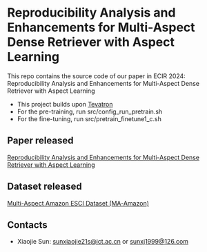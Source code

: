 # Reproducibility Analysis and Enhancements for Multi-Aspect Dense Retriever with Aspect Learning

This repo contains the source code of our paper in ECIR 2024: Reproducibility Analysis and Enhancements for Multi-Aspect Dense Retriever with Aspect Learning

- This project builds upon [Tevatron](https://github.com/texttron/tevatron)
- For the pre-training, run src/config_run_pretrain.sh
- For the fine-tuning, run src/pretrain_finetune1_c.sh

## Paper released

[Reproducibility Analysis and Enhancements for Multi-Aspect Dense Retriever with Aspect Learning](https://arxiv.org/pdf/2401.03648)

## Dataset released

[Multi-Aspect Amazon ESCI Dataset (MA-Amazon)](https://drive.google.com/file/d/1yPLyIw47EHIxR0zv3abgNbVp_9JxWzvv/view?usp=drive_link)

## Contacts

- Xiaojie Sun: sunxiaojie21s@ict.ac.cn or sunxj1999@126.com
